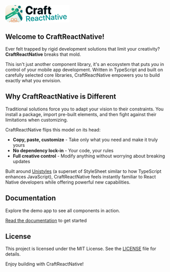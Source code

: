 <img src="https://github.com/craftreactnative/craftrn-ui/raw/main/demo-app/assets/images/craftrn-light.png" alt="CraftReactNative Logo" style="width: 200px;">

## Welcome to CraftReactNative!

Ever felt trapped by rigid development solutions that limit your creativity? **CraftReactNative** breaks that mold.

This isn't just another component library, it's an ecosystem that puts _you_ in control of your mobile app development. Written in TypeScript and built on carefully selected core libraries, CraftReactNative empowers you to build exactly what you envision.

## Why CraftReactNative is Different

Traditional solutions force you to adapt your vision to their constraints. You install a package, import pre-built elements, and then fight against their limitations when customizing.

CraftReactNative flips this model on its head:

- **Copy, paste, customize** - Take only what you need and make it truly yours
- **No dependency lock-in** - Your code, your rules
- **Full creative control** - Modify anything without worrying about breaking updates

Built around [Unistyles](https://github.com/jpudysz/react-native-unistyles) (a superset of StyleSheet similar to how TypeScript enhances JavaScript), CraftReactNative feels instantly familiar to React Native developers while offering powerful new capabilities.

## Documentation

Explore the demo app to see all components in action.

[Read the documentation](https://docs.craftreactnative.com/) to get started

## License

This project is licensed under the MIT License. See the [LICENSE](LICENSE) file for details.

Enjoy building with CraftReactNative!
